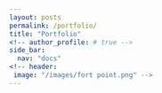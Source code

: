 ```yaml
---
layout: posts
permalink: /portfolio/
title: "Portfolio"
<!-- author_profile: # true -->
side_bar: 
  nav: "docs"
<!-- header:
 image: "/images/fort point.png" -->
---
```



